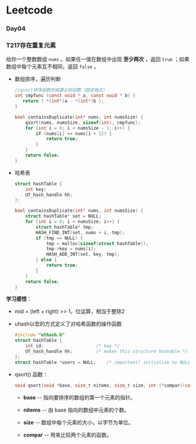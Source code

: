 

# Leetcode

### Day04

### T217存在重复元素

给你一个整数数组 `nums` 。如果任一值在数组中出现 **至少两次** ，返回 `true` ；如果数组中每个元素互不相同，返回 `false` 。

- 数组排序，遍历判断

  ```c
  //qsort排序函数的前置比较函数（固定格式）
  int cmpfunc (const void * a, const void * b) {
     return ( *(int*)a - *(int*)b );
  }
  
  bool containsDuplicate(int* nums, int numsSize) {
      qsort(nums, numsSize, sizeof(int), cmpfunc);
      for (int i = 0; i < numsSize - 1; i++) {
          if (nums[i] == nums[i + 1]) {
              return true;
          }
      }
      return false;
  }
  ```

- 哈希表

  ```c
  struct hashTable {
      int key;
      UT_hash_handle hh;
  };
  
  bool containsDuplicate(int* nums, int numsSize) {
      struct hashTable* set = NULL;
      for (int i = 0; i < numsSize; i++) {
          struct hashTable* tmp;
          HASH_FIND_INT(set, nums + i, tmp);
          if (tmp == NULL) {
              tmp = malloc(sizeof(struct hashTable));
              tmp->key = nums[i];
              HASH_ADD_INT(set, key, tmp);
          } else {
              return true;
          }
      }
      return false;
  }
  ```

**学习感悟**：

- mid = (left + right) >> 1，位运算，相当于整除2

- uhash以宏的方式定义了对哈希函数的操作函数

  ```c
  #include "uthash.h"
  struct hashTable {
      int id;                    /* key */
      UT_hash_handle hh;         /* makes this structure hashable */
  };
  struct hashTable *users = NULL;    /* important! initialize to NULL */
  ```

- qsort() 函数：

  ```c
  void qsort(void *base, size_t nitems, size_t size, int (*compar)(const void *, const void*))
  ```

  - **base** -- 指向要排序的数组的第一个元素的指针。

  - **nitems** -- 由 base 指向的数组中元素的个数。

  - **size** -- 数组中每个元素的大小，以字节为单位。

  - **compar** -- 用来比较两个元素的函数。

    